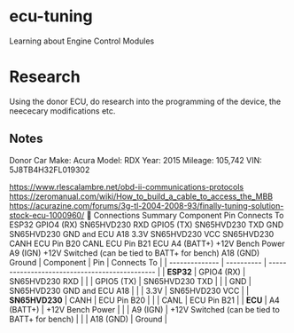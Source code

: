 # ecu-tuning
Learning about Engine Control Modules


# Research
Using the donor ECU, do research into the programming of the device, the neececary modifications etc.

## Notes
Donor Car 
Make: Acura
Model: RDX
Year: 2015
Mileage: 105,742
VIN: 5J8TB4H32FL019302


https://www.rlescalambre.net/obd-ii-communications-protocols
https://zeromanual.com/wiki/How_to_build_a_cable_to_access_the_MBB
https://acurazine.com/forums/3g-tl-2004-2008-93/finally-tuning-solution-stock-ecu-1000960/
🔌 Connections Summary
Component	Pin	Connects To
ESP32	GPIO4 (RX)	SN65HVD230 RXD
	GPIO5 (TX)	SN65HVD230 TXD
	GND	SN65HVD230 GND and ECU A18
	3.3V	SN65HVD230 VCC
SN65HVD230	CANH	ECU Pin B20
	CANL	ECU Pin B21
ECU	A4 (BATT+)	+12V Bench Power
	A9 (IGN)	+12V Switched (can be tied to BATT+ for bench)
	A18 (GND)	Ground
| Component      | Pin        | Connects To                                    |
| -------------- | ---------- | ---------------------------------------------- |
| **ESP32**      | GPIO4 (RX) | SN65HVD230 RXD                                 |
|                | GPIO5 (TX) | SN65HVD230 TXD                                 |
|                | GND        | SN65HVD230 GND and ECU A18                     |
|                | 3.3V       | SN65HVD230 VCC                                 |
| **SN65HVD230** | CANH       | ECU Pin B20                                    |
|                | CANL       | ECU Pin B21                                    |
| **ECU**        | A4 (BATT+) | +12V Bench Power                               |
|                | A9 (IGN)   | +12V Switched (can be tied to BATT+ for bench) |
|                | A18 (GND)  | Ground                                         |

